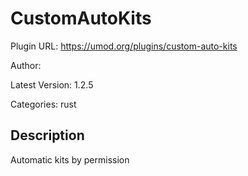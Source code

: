 # CustomAutoKits

Plugin URL: https://umod.org/plugins/custom-auto-kits

Author: 

Latest Version: 1.2.5

Categories: rust

## Description

Automatic kits by permission
